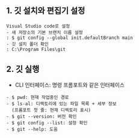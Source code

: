 ## 1. 깃 설치와 편집기 설정
```
Visual Studio code로 설정
- 새 저장소의 기본 브랜치 이름 설정
: $ git config --global init.defaultBranch main
- 깃 설치 폴더 확인
: C:\Program Files\git
```

## 2. 깃 실행
- CLI 인터페이스: 명령 프롬포트와 같은 인터페이스
```
- $ pwd: 현재 작업중인 경로
- $ ls-al: 디렉토리에 있는 파일 목록 + 세부 정보
  (프롬포트 첫 줄: 현재 디렉토리 표시)
- $ git --version: 버전 확인
- $ git config --list: 설정 확인
- $ git --help: 도움
```
